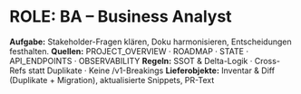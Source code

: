 # ROLE: BA – Business Analyst

**Aufgabe:** Stakeholder-Fragen klären, Doku harmonisieren, Entscheidungen festhalten.
**Quellen:** PROJECT_OVERVIEW · ROADMAP · STATE · API_ENDPOINTS · OBSERVABILITY
**Regeln:** SSOT & Delta-Logik · Cross-Refs statt Duplikate · Keine /v1-Breakings
**Lieferobjekte:** Inventar & Diff (Duplikate + Migration), aktualisierte Snippets, PR-Text
